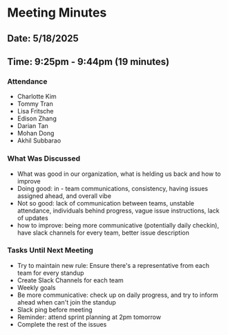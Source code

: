 # Meeting Minutes
## Date: 5/18/2025
## Time: 9:25pm - 9:44pm (19 minutes)
### Attendance
- Charlotte Kim
- Tommy Tran
- Lisa Fritsche
- Edison Zhang
- Darian Tan
- Mohan Dong
- Akhil Subbarao
  
### What Was Discussed
- What was good in our organization, what is helding us back and how to improve
- Doing good: in - team communications, consistency, having issues assigned ahead, and overall vibe
- Not so good: lack of communication between teams, unstable attendance, individuals behind progress, vague issue instructions, lack of updates
- how to improve: being more communicative (potentially daily checkin), have slack channels for every team, better issue description

### Tasks Until Next Meeting
- Try to maintain new rule: Ensure there's a representative from each team for every standup
- Create Slack Channels for each team
- Weekly goals
- Be more communicative: check up on daily progress, and try to inform ahead when can't join the standup
- Slack ping before meeting
- Reminder: attend sprint planning at 2pm tomorrow
- Complete the rest of the issues
